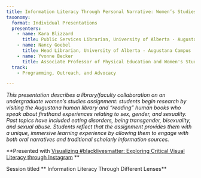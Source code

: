 ```yaml
---
title: Information Literacy Through Personal Narrative: Women’s Studies and the Human Library
taxonomy:
  format: Individual Presentations
  presenters:
    - name: Kara Blizzard
	  title: Public Services Librarian, University of Alberta - Augustana Campus
	- name: Nancy Goebel
	  title: Head Librarian, University of Alberta - Augustana Campus
	- name: Yvonne Becker
	  title: Associate Professor of Physical Education and Women's Studies, University of Alberta - Augustana Campus
  track: 
	- Programming, Outreach, and Advocacy

---
```

_This presentation describes a library/faculty collaboration on an undergraduate women’s studies assignment: students begin research by visiting the Augustana human library and “reading” human books who speak about firsthand experiences relating to sex, gender, and sexuality. Past topics have included eating disorders, being transgender, bisexuality, and sexual abuse. Students reflect that the assignment provides them with a unique, immersive learning experience by allowing them to engage with both oral narratives and traditional scholarly information sources._

**Presented with [Visualizing #blacklivesmatter: Exploring Critical Visual Literacy through Instagram](/program/sessions/subjective-subject-headings) **

Session titled ** Information Literacy Through Different Lenses**